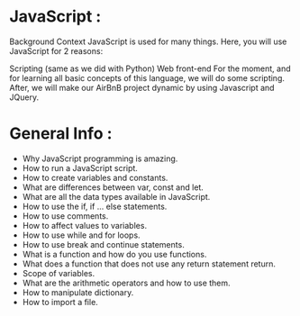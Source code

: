 # JavaScript :

Background Context
JavaScript is used for many things. Here, you will use JavaScript for 2 reasons:

Scripting (same as we did with Python)
Web front-end
For the moment, and for learning all basic concepts of this language, we will do some scripting. After, we will make our AirBnB project dynamic by using Javascript and JQuery.


# General Info :

* Why JavaScript programming is amazing.
* How to run a JavaScript script.
* How to create variables and constants.
* What are differences between var, const and let.
* What are all the data types available in JavaScript.
* How to use the if, if ... else statements.
* How to use comments.
* How to affect values to variables.
* How to use while and for loops.
* How to use break and continue statements.
* What is a function and how do you use functions.
* What does a function that does not use any return statement return.
* Scope of variables.
* What are the arithmetic operators and how to use them.
* How to manipulate dictionary.
* How to import a file.